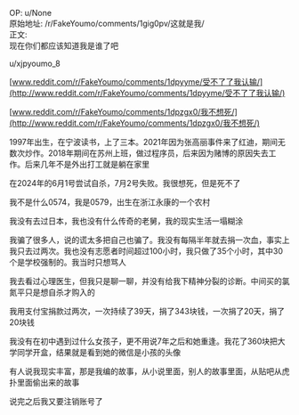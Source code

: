 
OP: u/None  
原始地址: /r/FakeYoumo/comments/1gig0pv/这就是我/  
正文:  
现在你们都应该知道我是谁了吧

u/xjpyoumo_8

[www.reddit.com/r/FakeYoumo/comments/1dpyyme/受不了了我认输/](http://www.reddit.com/r/FakeYoumo/comments/1dpyyme/受不了了我认输/)

[www.reddit.com/r/FakeYoumo/comments/1dpzgx0/我不想死/](http://www.reddit.com/r/FakeYoumo/comments/1dpzgx0/我不想死/)

1997年出生，在宁波读书，上了三本。2021年因为张高丽事件来了红迪，期间无数次炒作。2018年期间在苏州上班，做过程序员，后来因为赌博的原因失去工作。后来几年不是外出打工就是躺在家里

在2024年的6月1号尝试自杀，7月2号失败。我很想死，但是死不了

我不是什么0574，我是0579，出生在浙江永康的一个农村

我没有去过日本，我也没有什么传奇的老舅，我的现实生活一塌糊涂

我骗了很多人，说的谎太多把自己也骗了。我没有每隔半年就去捐一次血，事实上我只去过两次。我也没有志愿者时间超过100小时，我只做了35个小时，其中30个是学校强制的。我当时只想骂人

我去看过心理医生，但我只是聊一聊，并没有给我下精神分裂的诊断。中间买的氯氮平只是想自杀才购入的

我用支付宝捐款过两次，一次持续了39天，捐了343块钱，一次捐了20天，捐了20块钱

我没有在初中遇到过什么女孩子，更不用说7年之后和她重逢。我花了360块把大学同学开盒，结果就是看到她的微信是小孩的头像

有人说我现实丰富，那是我编的故事，从小说里面，别人的故事里面，从贴吧从虎扑里面偷出来的故事

说完之后我又要注销账号了
